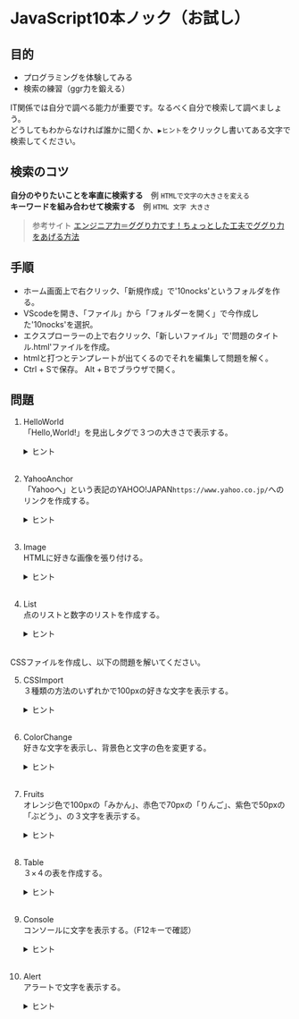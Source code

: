 # JavaScript10本ノック（お試し）

## 目的
- プログラミングを体験してみる
- 検索の練習（ggr力を鍛える）

IT関係では自分で調べる能力が重要です。なるべく自分で検索して調べましょう。  
どうしてもわからなければ誰かに聞くか、`▶ヒント`をクリックし書いてある文字で検索してください。  

## 検索のコツ  
**自分のやりたいことを率直に検索する**　例 `HTMLで文字の大きさを変える`  
**キーワードを組み合わせて検索する**　例 `HTML 文字 大きさ`  
> 参考サイト [エンジニア力＝ググり力です！ちょっとした工夫でググり力をあげる方法](https://www.torikun.com/entry/google-search-ability)

## 手順
- ホーム画面上で右クリック、「新規作成」で'10nocks'というフォルダを作る。
- VScodeを開き、「ファイル」から「フォルダーを開く」で今作成した'10nocks'を選択。
- エクスプローラーの上で右クリック、「新しいファイル」で'問題のタイトル.html'ファイルを作成。
- htmlと打つとテンプレートが出てくるのでそれを編集して問題を解く。
- Ctrl + Sで保存。 Alt + Bでブラウザで開く。

## 問題

1. HelloWorld  
「Hello,World!」を見出しタグで３つの大きさで表示する。<details><summary>ヒント</summary><div>`HTML h1`</div></details><br/>

2. YahooAnchor  
「Yahooへ」という表記のYAHOO!JAPAN`https://www.yahoo.co.jp/`へのリンクを作成する。<details><summary>ヒント</summary><div>`HTML a`</div></details><br/>

3. Image  
HTMLに好きな画像を張り付ける。<details><summary>ヒント</summary><div>`HTML img`</div></details><br/>

4. List  
点のリストと数字のリストを作成する。<details><summary>ヒント</summary><div>`HTML ul ol`</div></details><br/>

CSSファイルを作成し、以下の問題を解いてください。

5. CSSImport  
３種類の方法のいずれかで100pxの好きな文字を表示する。<details><summary>ヒント</summary><div>`HTML CSS 読み込み`</div></details><br/>

6. ColorChange  
好きな文字を表示し、背景色と文字の色を変更する。<details><summary>ヒント</summary><div>`CSS color background-color`</div></details><br/>

7. Fruits  
オレンジ色で100pxの「みかん」、赤色で70pxの「りんご」、紫色で50pxの「ぶどう」、の３文字を表示する。<details><summary>ヒント</summary><div>`CSS class`</div></details><br/>

8. Table  
３×４の表を作成する。<details><summary>ヒント</summary><div>`HTML table border`</div></details><br/>

9. Console  
コンソールに文字を表示する。（F12キーで確認）<details><summary>ヒント</summary><div>`JavaScript console`</div></details><br/>

10. Alert  
アラートで文字を表示する。<details><summary>ヒント</summary><div>`JavaScript alert`</div></details><br/>